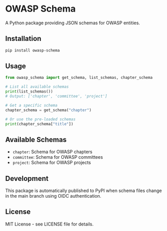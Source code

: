 # OWASP Schema

A Python package providing JSON schemas for OWASP entities.

## Installation

```bash
pip install owasp-schema
```

## Usage

```python
from owasp_schema import get_schema, list_schemas, chapter_schema

# List all available schemas
print(list_schemas())
# Output: ['chapter', 'committee', 'project']

# Get a specific schema
chapter_schema = get_schema("chapter")

# Or use the pre-loaded schemas
print(chapter_schema["title"])
```

## Available Schemas

- `chapter`: Schema for OWASP chapters
- `committee`: Schema for OWASP committees
- `project`: Schema for OWASP projects

## Development

This package is automatically published to PyPI when schema files change in the main branch using OIDC authentication.

## License

MIT License - see LICENSE file for details.
